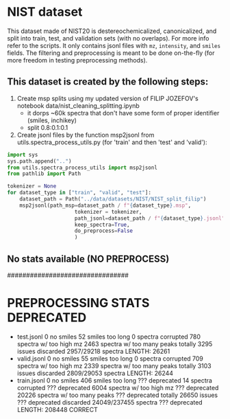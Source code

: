 # NIST dataset
This dataset made of NIST20 is destereochemicalized, canonicalized, and split into train, test, and validation sets (with no overlaps). For more info refer to the scripts.
It only contains jsonl files with `mz`, `intensity`, and `smiles` fields. The filtering and preprocessing is meant to be done on-the-fly (for more freedom in testing preprocessing methods).

## This dataset is created by the following steps:
1. Create msp splits using my updated version of FILIP JOZEFOV's notebook data/nist_cleaning_splitting.ipynb
   - it dorps ~60k spectra that don't have some form of proper identifier (smiles, inchikey)
   - split 0.8:0.1:0.1
2. Create jsonl files by the function msp2jsonl from utils.spectra_process_utils.py (for 'train' and then 'test' and 'valid'):

```python
import sys
sys.path.append("..")
from utils.spectra_process_utils import msp2jsonl
from pathlib import Path

tokenizer = None
for dataset_type in ["train", "valid", "test"]:
    dataset_path = Path("../data/datasets/NIST/NIST_split_filip")
    msp2jsonl(path_msp=dataset_path / f"{dataset_type}.msp",
                      tokenizer = tokenizer,
                      path_jsonl=dataset_path / f"{dataset_type}.jsonl",
                      keep_spectra=True,
                      do_preprocess=False
                      )
```

## No stats available (NO PREPROCESS)



################################
# PREPROCESSING STATS DEPRECATED
 - test.jsonl
   0 no smiles
   52 smiles too long
   0 spectra corrupted
   780 spectra w/ too high mz
   2463 spectra w/ too many peaks
   totally 3295 issues
   discarded 2957/29218 spectra
   LENGTH: 26261
 - valid.jsonl
   0 no smiles
   55 smiles too long
   0 spectra corrupted
   709 spectra w/ too high mz
   2339 spectra w/ too many peaks
   totally 3103 issues
   discarded 2809/29053 spectra
   LENGTH: 26244
 - train.jsonl
    0 no smiles
    406 smiles too long              ??? deprecated
    14 spectra corrupted             ??? deprecated
    6004 spectra w/ too high mz      ??? deprecated
    20226 spectra w/ too many peaks  ??? deprecated
    totally 26650 issues             ??? deprecated
    discarded 24049/237455 spectra   ??? deprecated
    LENGTH: 208448                   CORRECT